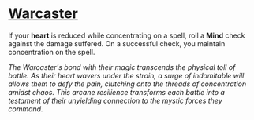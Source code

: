 # [Warcaster](Warcaster.md)
If your **heart** is reduced while concentrating on a spell, roll a **Mind** check against the damage suffered. On a successful check, you maintain concentration on the spell.

*The Warcaster's bond with their magic transcends the physical toll of battle. As their heart wavers under the strain, a surge of indomitable will allows them to defy the pain, clutching onto the threads of concentration amidst chaos. This arcane resilience transforms each battle into a testament of their unyielding connection to the mystic forces they command.*